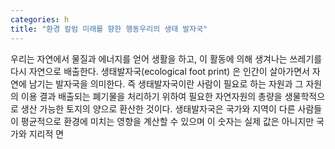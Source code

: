 ```yaml
---
categories: h
title: "환경 칼럼 미래를 향한 행동우리의 생태 발자국"
---
```

우리는 자연에서 물질과 에너지를 얻어 생활을 하고, 이 활동에 의해 생겨나는 쓰레기를 다시 자연으로 배출한다. 생태발자국(ecological foot print) 은 인간이 살아가면서 자연에 남기는 발자국을 의미한다. 즉 생태발자국이란 사람이 필요로 하는 자원과 그 자원의 이용 결과 배출되는 폐기물을 처리하기 위하여 필요한 자연자원의 총량을 생물학적으로 생산 가능한 토지의 양으로 환산한 것이다. 생태발자국은 국가와 지역이 다른 사람들이 평균적으로 환경에 미치는 영향을 계산할 수 있으며 이 숫자는 실제 값은 아니지만 국가와 지리적 면